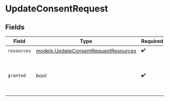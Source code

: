 # UpdateConsentRequest


## Fields

| Field                                                                              | Type                                                                               | Required                                                                           | Description                                                                        | Example                                                                            |
| ---------------------------------------------------------------------------------- | ---------------------------------------------------------------------------------- | ---------------------------------------------------------------------------------- | ---------------------------------------------------------------------------------- | ---------------------------------------------------------------------------------- |
| `resources`                                                                        | [models.UpdateConsentRequestResources](../models/updateconsentrequestresources.md) | :heavy_check_mark:                                                                 | N/A                                                                                |                                                                                    |
| `granted`                                                                          | *bool*                                                                             | :heavy_check_mark:                                                                 | Whether consent is being granted (true) or denied/revoked (false)                  | true                                                                               |